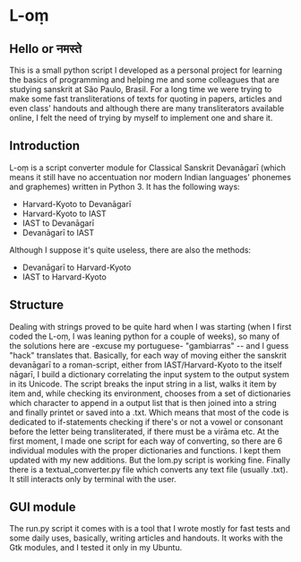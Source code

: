 # L-oṃ

## Hello or नमस्ते

This is a small python script I developed as a personal project for learning the basics of programming and helping me and some colleagues that are studying sanskrit at São Paulo, Brasil. For a long time we were trying to make some fast transliterations of texts for quoting in papers, articles and even class' handouts and although there are many transliterators available online, I felt the need of trying by myself to implement one and share it.

## Introduction

L-oṃ is a script converter module for Classical Sanskrit Devanāgarī (which means it still have no accentuation nor modern Indian languages' phonemes and graphemes) written in Python 3. It has the following ways:
  - Harvard-Kyoto to Devanāgarī
  - Harvard-Kyoto to IAST
  - IAST to Devanāgarī
  - Devanāgarī to IAST

Although I suppose it's quite useless, there are also the methods:
  - Devanāgarī to Harvard-Kyoto
  - IAST to Harvard-Kyoto

## Structure

Dealing with strings proved to be quite hard when I was starting (when I first coded the L-oṃ, I was leaning python for a couple of weeks), so many of the solutions here are -excuse my portuguese- "gambiarras" -- and I guess "hack" translates that.
Basically, for each way of moving either the sanskrit devanāgarī to a roman-script, either from IAST/Harvard-Kyoto to the itself nāgarī, I build a dictionary correlating the input system to the output system in its Unicode. The script breaks the input string in a list, walks it item by item and, while checking its environment, chooses from a set of dictionaries which character to append in a output list that is then joined into a string and finally printet or saved into a .txt. Which means that most of the code is dedicated to if-statements checking if there's or not a vowel or consonant before the letter being transliterated, if there must be a virāma etc.
At the first moment, I made one script for each way of converting, so there are 6 individual modules with the proper dictionaries and functions. I kept them updated with my new additions. But the lom.py script is working fine.
Finally there is a textual_converter.py file which converts any text file (usually .txt). It still interacts only by terminal with the user. 

## GUI module
The run.py script it comes with is a tool that I wrote mostly for fast tests and some daily uses, basically, writing articles and handouts.
It works with the Gtk modules, and I tested it only in my Ubuntu.

